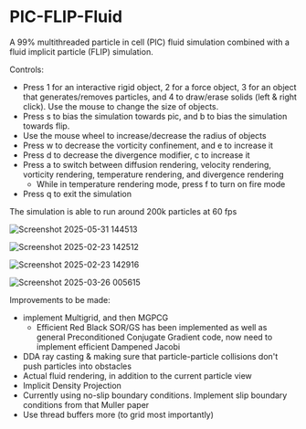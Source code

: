 # PIC-FLIP-Fluid
A 99% multithreaded particle in cell (PIC) fluid simulation combined with a fluid implicit particle (FLIP) simulation.

Controls:
-   Press 1 for an interactive rigid object, 2 for a force object, 3 for an object that generates/removes particles, and 4 to draw/erase solids (left & right click). Use the mouse to change the size of objects.
-   Press s to bias the simulation towards pic, and b to bias the simulation towards flip.
-   Use the mouse wheel to increase/decrease the radius of objects
-   Press w to decrease the vorticity confinement, and e to increase it
-   Press d to decrease the divergence modifier, c to increase it
-   Press a to switch between diffusion rendering, velocity rendering, vorticity rendering, temperature rendering, and divergence rendering
    - While in temperature rendering mode, press f to turn on fire mode
-   Press q to exit the simulation

The simulation is able to run around 200k particles at 60 fps

![Screenshot 2025-05-31 144513](https://github.com/user-attachments/assets/9998471c-b16c-45f5-b34b-5f588ca8f96a)

![Screenshot 2025-02-23 142512](https://github.com/user-attachments/assets/7eb92834-c2e5-4f8c-90be-1b4fce782517)

![Screenshot 2025-02-23 142916](https://github.com/user-attachments/assets/5981318f-5ac5-4cc7-aacd-515fefe743ca)

![Screenshot 2025-03-26 005615](https://github.com/user-attachments/assets/988be616-f1b5-483a-9f0e-76a55853a383)

Improvements to be made:
-  implement Multigrid, and then MGPCG
    - Efficient Red Black SOR/GS has been implemented as well as general Preconditioned Conjugate Gradient code, now need to implement efficient Dampened Jacobi
-  DDA ray casting & making sure that particle-particle collisions don't push particles into obstacles
-  Actual fluid rendering, in addition to the current particle view
-  Implicit Density Projection
-  Currently using no-slip boundary conditions. Implement slip boundary conditions from that Muller paper
-  Use thread buffers more (to grid most importantly)
